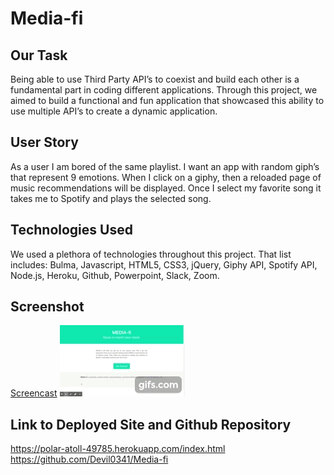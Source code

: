 # Media-fi

## Our Task
Being able to use Third Party API’s to coexist and build each other is a fundamental part in coding different applications. Through this project, we aimed to build a functional and fun application that showcased this ability to use multiple API’s to create a dynamic application.

## User Story
As a user I am bored of the same playlist.
I want an app with random giph’s that represent 9 emotions.
When I click on a giphy, then a reloaded page of music recommendations will be displayed. Once I select my favorite song it takes me to Spotify and plays the selected song.

## Technologies Used
We used a plethora of technologies throughout this project. That list includes: Bulma, Javascript, HTML5, CSS3, jQuery, Giphy API, Spotify API, Node.js, Heroku, Github, Powerpoint, Slack, Zoom.

## Screenshot
[Screencast](https://youtu.be/goQVU4J506Y)
![](public/assets/images/gifs.gif)

## Link to Deployed Site and Github Repository
https://polar-atoll-49785.herokuapp.com/index.html
https://github.com/Devil0341/Media-fi
